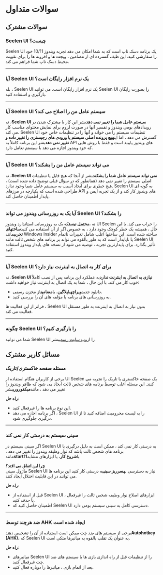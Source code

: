 # **سوالات متداول**

## **سوالات مشترک**

### **Seelen UI چیست؟**

Seelen UI یک برنامه دسک تاپ است که به شما امکان می دهد تجربه ویندوز 10/11 خود را سفارشی کنید. این طیف گسترده ای از مضامین ، ویجت ها و افزونه ها را برای تقویت محیط دسک تاپ شما فراهم می کند.

***

### **آیا Seelen UI یک نرم افزار رایگان است؟**

بله ، Seelen UI یک نرم افزار رایگان است. می توانید Seelen UI را بصورت رایگان بارگیری و استفاده کنید.

***

### **آیا Seelen UI سیستم عامل من را اصلاح می کند؟**

نه ،**Seelen UI سیستم عامل شما را تغییر نمی دهد**بشر این کار با مشترک شدن در رویدادهای بومی ویندوز و تفسیر آنها در صورت لزوم برای نمایش محتوای مناسب کار می کند. Seelen UI تنظیمات سیستم را می خواند و آنها را در تنظیمات خاص خود گسترش می دهد ، اما این**هیچ پرونده اصلی سیستم یا ورودی های رجیستری را تغییر داده و تغییر نمی دهد**بشر این برنامه کاملاً به API های ویندوز پایبند است و فقط با روش هایی که خود ویندوز اجازه می دهد با سیستم تعامل دارد.

***

### **آیا Seelen UI می تواند سیستم عامل من را بشکند؟**

نه ،**Seelen UI نمی تواند سیستم عامل شما را بشکند**بشر از آنجا که هیچ فایل یا تنظیمات اصلی سیستم را تغییر نمی دهد (همانطور که در سؤال قبلی توضیح داده شده است) ، هیچ خطری برای ایجاد آسیب به سیستم عامل شما وجود ندارد. Seelen UI به گونه ای طراحی شده است که یکپارچه در مرزهای API های ویندوز کار کند و از یک تجربه ایمن و پایدار اطمینان حاصل کند.

***

### **آیا یک به روزرسانی ویندوز می تواند Seelen UI را بشکند؟**

نه ،**محتمل نیست**که یک به روزرسانی استاندارد ویندوز UI Seelen را خراب می کند. با این حال ، همیشه یک خطر کوچک وجود دارد ، به خصوص اگر از آن استفاده می کنید**ساختهای تجربی**مانند Windows Insider ساخته شده است. این ساختها اغلب شامل تغییرات ناتمام یا ناپایدار است که به طور بالقوه می تواند بر برنامه های شخص ثالث مانند Seelen UI تأثیر بگذارد. برای پایدارترین تجربه ، توصیه می شود از نسخه های پایدار ویندوز استفاده کنید.

***

### **آیا Seelen UI برای کار به اتصال به اینترنت نیاز دارد؟**

نه ،**Seelen UI نیازی به اتصال به اینترنت ندارد**به عملکرد این برنامه پس از نصب کاملاً خوب کار می کند. با این حال ، شما به یک اتصال به اینترنت نیاز خواهید داشت:

* دانلود جدید**ویراچه**با**پلاگین**، یا**مضامین**از مخزن رسمی.
* به روزرسانی های برنامه یا مؤلفه های آن را بررسی کنید.

فراتر از این فعالیت ها ، Seelen UI بدون نیاز به اتصال به اینترنت به طور مستقل فعالیت می کند.

***

### **چگونه Seelen UI را بارگیری کنیم؟**

شما می توانید Seelen UI را از[وب سایت رسمی](https://seelen.io)بشر

## **مسائل کاربر مشترک**

### **مسئله صفحه خاکستری/تاریک**

برخی از کاربران هنگام استفاده از UI Seelen یک صفحه خاکستری یا تاریک را تجربه می کنند. این مسئله اغلب توسط برنامه های شخص ثالث ایجاد می شود که ظاهر ویندوز را تغییر می دهد ، مانند**میکفوروری**بشر

**راه حل**:

* این نوع برنامه ها را غیرفعال کنید.
* اگر برنامه اجازه می دهد ، Seelen UI را به لیست محرومیت اضافه کنید تا از درگیری جلوگیری شود.

***

### **سینی سیستم به درستی کار نمی کند**

اگر سینی سیستم در Seelen UI به درستی کار نمی کند ، ممکن است به دلیل درگیری با برنامه های شخص ثالث باشد که نوار وظیفه ویندوز را تغییر می دهد ، مانند**start11**با**شروع کار**، یا ابزارهای مشابه

**چرا این اتفاق می افتد؟**\
ماژول سینی Seelen UI نیاز به دسترسی به**سرریز سینی**به درستی کار کنید این برنامه ها می توانند در این قابلیت اختلال ایجاد کنند.

**راه حل**:

* قبل از استفاده از Seelen UI ، ابزارهای اصلاح نوار وظیفه شخص ثالث را غیرفعال یا حذف کنید.
* اطمینان حاصل کنید که Seelen UI دسترسی کامل به سینی سیستم بومی دارد.

***

### **ضد هرچند توسط AHK ایجاد شده است**

برخی از سیستم های ضد چت ممکن است استفاده از آن را تشخیص دهند**Autohotkey (AHK)**، که Seelen UI به عنوان یک تقلب بالقوه به میانبرها متکی است.

**راه حل**:

* میانبرهای Seelen UI را از تنظیمات قبل از راه اندازی بازی ها با سیستم های ضد چت غیرفعال کنید.
* بعد از اتمام بازی ، میانبرها را دوباره فعال کنید.
